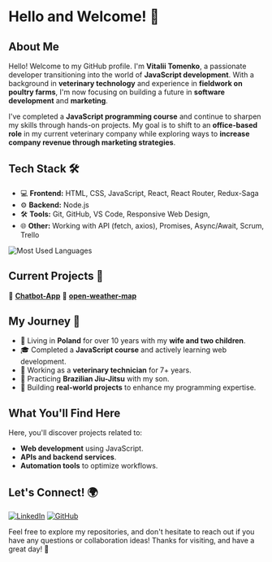 # Hello and Welcome! 👋

## About Me
Hello! Welcome to my GitHub profile. I'm **Vitalii Tomenko**, a passionate developer transitioning into the world of **JavaScript development**. With a background in **veterinary technology** and experience in **fieldwork on poultry farms**, I'm now focusing on building a future in **software development** and **marketing**.

I've completed a **JavaScript programming course** and continue to sharpen my skills through hands-on projects. My goal is to shift to an **office-based role** in my current veterinary company while exploring ways to **increase company revenue through marketing strategies**.

## Tech Stack 🛠️
- 💻 **Frontend:** HTML, CSS, JavaScript, React, React Router, Redux-Saga
- ⚙️ **Backend:** Node.js  
- 🛠️ **Tools:** Git, GitHub, VS Code, Responsive Web Design, 
- 🌐 **Other:** Working with API (fetch, axios), Promises, Async/Await, Scrum, Trello

![Most Used Languages](https://github-readme-stats.vercel.app/api/top-langs/?https://github.com/VITALIKXXX&layout=compact&theme=light)



  ## Current Projects 🚀
🔹 **[Chatbot-App](https://github.com/VITALIKXXX/chat-simulation)**
🔹 **[open-weather-map](https://github.com/VITALIKXXX/open-weather-map)**

## My Journey 🚀
- 🏡 Living in **Poland** for over 10 years with my **wife and two children**.
- 🎓 Completed a **JavaScript course** and actively learning web development.
- 💼 Working as a **veterinary technician** for 7+ years.
- 🥋 Practicing **Brazilian Jiu-Jitsu** with my son.
- 🎯 Building **real-world projects** to enhance my programming expertise.

## What You'll Find Here
Here, you'll discover projects related to:
- **Web development** using JavaScript.
- **APIs and backend services**.
- **Automation tools** to optimize workflows.

## Let's Connect! 🌍
[![LinkedIn](https://img.shields.io/badge/LinkedIn-Connect-blue?style=flat&logo=linkedin)](https://www.linkedin.com/in/vitalii-tomenko-779298302/) 
[![GitHub](https://img.shields.io/badge/GitHub-Follow-black?style=flat&logo=github)](https://github.com/VITALIKXXX)

Feel free to explore my repositories, and don't hesitate to reach out if you have any questions or collaboration ideas! Thanks for visiting, and have a great day! 🚀
